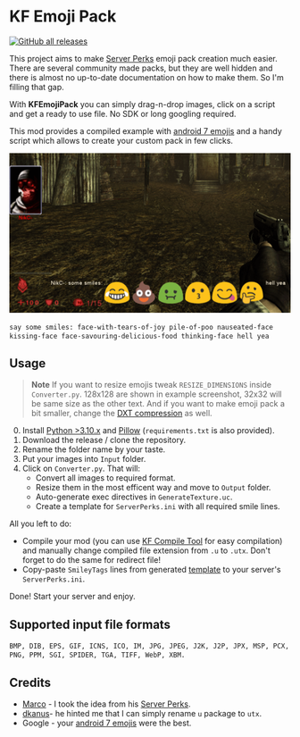 [KF Compile Tool]: https://github.com/InsultingPros/KFCompileTool
[DXT compression]: https://beyondunrealwiki.github.io/pages/dxt.html
[dkanus]: https://github.com/dkanus
[Marco]: https://steamcommunity.com/profiles/76561197975509070
[Server Perks]: https://forums.tripwireinteractive.com/index.php?threads/mut-per-server-stats.36898/
[Python >3.10.x]: https://www.python.org/downloads/
[Pillow]: https://pillow.readthedocs.io/en/stable/
[android 7 emojis]: https://emojipedia.org/google/android-7.0/

# KF Emoji Pack

[![GitHub all releases](https://img.shields.io/github/downloads/InsultingPros/KFEmojiPack/total)](https://github.com/InsultingPros/KFEmojiPack/releases)

This project aims to make [Server Perks] emoji pack creation much easier. There are several community made packs, but they are well hidden and there is almost no up-to-date documentation on how to make them. So I'm filling that gap.

With **KFEmojiPack** you can simply drag-n-drop images, click on a script and get a ready to use file. No SDK or long googling required.

This mod provides a compiled example with [android 7 emojis] and a handy script which allows to create your custom pack in few clicks.

![img](Docs/example.png)

```text
say some smiles: face-with-tears-of-joy pile-of-poo nauseated-face kissing-face face-savouring-delicious-food thinking-face hell yea
```

## Usage

> **Note** If you want to resize emojis tweak `RESIZE_DIMENSIONS` inside `Converter.py`. 128x128 are shown in example screenshot, 32x32 will be same size as the other text. And if you want to make emoji pack a bit smaller, change the [DXT compression] as well.

0. Install [Python >3.10.x] and [Pillow] (`requirements.txt` is also provided).
1. Download the release / clone the repository.
2. Rename the folder name by your taste.
3. Put your images into `Input` folder.
4. Click on `Converter.py`. That will:
    - Convert all images to required format.
    - Resize them in the most efficent way and move to `Output` folder.
    - Auto-generate exec directives in `GenerateTexture.uc`.
    - Create a template for `ServerPerks.ini` with all required smile lines.

All you left to do:

- Compile your mod (you can use [KF Compile Tool] for easy compilation) and manually change compiled file extension from `.u` to `.utx`. Don't forget to do the same for redirect file!
- Copy-paste `SmileyTags` lines from generated [template](Configs/ServerPerks_Template.ini) to your server's `ServerPerks.ini`.

Done! Start your server and enjoy.

## Supported input file formats

```text
BMP, DIB, EPS, GIF, ICNS, ICO, IM, JPG, JPEG, J2K, J2P, JPX, MSP, PCX, PNG, PPM, SGI, SPIDER, TGA, TIFF, WebP, XBM.
```

## Credits

- [Marco] - I took the idea from his [Server Perks].
- [dkanus]- he hinted me that I can simply rename `u` package to `utx`.
- Google - your [android 7 emojis] were the best.
